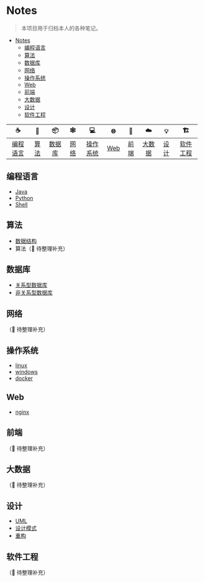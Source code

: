 # Notes

> 本项目用于归档本人的各种笔记。

<!-- TOC -->

- [Notes](#notes)
    - [编程语言](#编程语言)
    - [算法](#算法)
    - [数据库](#数据库)
    - [网络](#网络)
    - [操作系统](#操作系统)
    - [Web](#web)
    - [前端](#前端)
    - [大数据](#大数据)
    - [设计](#设计)
    - [软件工程](#软件工程)

<!-- /TOC -->

| :coffee:              | :slot_machine: | :package:         | :spider_web:  | :computer:            | :globe_with_meridians: | :art:         | :cloud:           | :bulb:        | :building_construction: |
| :---------------------: | :--------------: | :-----------------: | :-------------: | :---------------------: | :----------------------: | :-------------: | :-----------------: | :-------------: | :-----------------------: |
| [编程语言](#编程语言) | [算法](#算法)  | [数据库](#数据库) | [网络](#网络) | [操作系统](#操作系统) | [Web](#web)            | [前端](#前端) | [大数据](#大数据) | [设计](#设计) | [软件工程](#软件工程)   |

## 编程语言

- [Java](programming/java)
- [Python](programming/python.md)
- [Shell](programming/shell)

## 算法

- [数据结构](algorithm/data-structure)
- 算法（:construction: 待整理补充）

## 数据库

- [关系型数据库](database/sql)
- [非关系型数据库](database/nosql)

## 网络

（:construction: 待整理补充）

## 操作系统

- [linux](os/linux)
- [windows](os/windows)
- [docker](os/docker)

## Web

- [nginx](web/nginx)

## 前端

（:construction: 待整理补充）

## 大数据

（:construction: 待整理补充）

## 设计

- [UML](design/uml)
- [设计模式](design/design-patterns)
- [重构](design/refactor)

## 软件工程

（:construction: 待整理补充）
